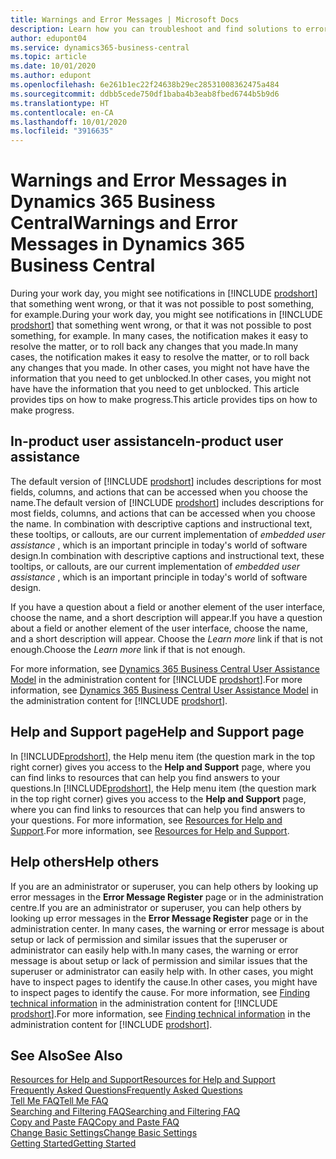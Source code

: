```yaml
---
title: Warnings and Error Messages | Microsoft Docs
description: Learn how you can troubleshoot and find solutions to error messages when you work in Business Central.
author: edupont04
ms.service: dynamics365-business-central
ms.topic: article
ms.date: 10/01/2020
ms.author: edupont
ms.openlocfilehash: 6e261b1ec22f24638b29ec28531008362475a484
ms.sourcegitcommit: ddbb5cede750df1baba4b3eab8fbed6744b5b9d6
ms.translationtype: HT
ms.contentlocale: en-CA
ms.lasthandoff: 10/01/2020
ms.locfileid: "3916635"
---
```

# <a name="warnings-and-error-messages-in-dynamics-365-business-central"></a><span data-ttu-id="62d2c-103">Warnings and Error Messages in Dynamics 365 Business Central</span><span class="sxs-lookup"><span data-stu-id="62d2c-103">Warnings and Error Messages in Dynamics 365 Business Central</span></span>

<span data-ttu-id="62d2c-104">During your work day, you might see notifications in [!INCLUDE [prodshort](includes/prodshort.md)] that something went wrong, or that it was not possible to post something, for example.</span><span class="sxs-lookup"><span data-stu-id="62d2c-104">During your work day, you might see notifications in [!INCLUDE [prodshort](includes/prodshort.md)] that something went wrong, or that it was not possible to post something, for example.</span></span> <span data-ttu-id="62d2c-105">In many cases, the notification makes it easy to resolve the matter, or to roll back any changes that you made.</span><span class="sxs-lookup"><span data-stu-id="62d2c-105">In many cases, the notification makes it easy to resolve the matter, or to roll back any changes that you made.</span></span> <span data-ttu-id="62d2c-106">In other cases, you might not have have the information that you need to get unblocked.</span><span class="sxs-lookup"><span data-stu-id="62d2c-106">In other cases, you might not have have the information that you need to get unblocked.</span></span> <span data-ttu-id="62d2c-107">This article provides tips on how to make progress.</span><span class="sxs-lookup"><span data-stu-id="62d2c-107">This article provides tips on how to make progress.</span></span>  

## <a name="in-product-user-assistance"></a><span data-ttu-id="62d2c-108">In-product user assistance</span><span class="sxs-lookup"><span data-stu-id="62d2c-108">In-product user assistance</span></span>

<span data-ttu-id="62d2c-109">The default version of [!INCLUDE [prodshort](includes/prodshort.md)] includes descriptions for most fields, columns, and actions that can be accessed when you choose the name.</span><span class="sxs-lookup"><span data-stu-id="62d2c-109">The default version of [!INCLUDE [prodshort](includes/prodshort.md)] includes descriptions for most fields, columns, and actions that can be accessed when you choose the name.</span></span> <span data-ttu-id="62d2c-110">In combination with descriptive captions and instructional text, these tooltips, or callouts, are our current implementation of *embedded user assistance* , which is an important principle in today's world of software design.</span><span class="sxs-lookup"><span data-stu-id="62d2c-110">In combination with descriptive captions and instructional text, these tooltips, or callouts, are our current implementation of *embedded user assistance* , which is an important principle in today's world of software design.</span></span>  

<span data-ttu-id="62d2c-111">If you have a question about a field or another element of the user interface, choose the name, and a short description will appear.</span><span class="sxs-lookup"><span data-stu-id="62d2c-111">If you have a question about a field or another element of the user interface, choose the name, and a short description will appear.</span></span> <span data-ttu-id="62d2c-112">Choose the *Learn more* link if that is not enough.</span><span class="sxs-lookup"><span data-stu-id="62d2c-112">Choose the *Learn more* link if that is not enough.</span></span>  

<span data-ttu-id="62d2c-113">For more information, see [Dynamics 365 Business Central User Assistance Model](/dynamics365/business-central/dev-itpro/user-assistance) in the administration content for [!INCLUDE [prodshort](includes/prodshort.md)].</span><span class="sxs-lookup"><span data-stu-id="62d2c-113">For more information, see [Dynamics 365 Business Central User Assistance Model](/dynamics365/business-central/dev-itpro/user-assistance) in the administration content for [!INCLUDE [prodshort](includes/prodshort.md)].</span></span>  

## <a name="help-and-support-page"></a><span data-ttu-id="62d2c-114">Help and Support page</span><span class="sxs-lookup"><span data-stu-id="62d2c-114">Help and Support page</span></span>

<span data-ttu-id="62d2c-115">In [!INCLUDE[prodshort](includes/prodshort.md)], the Help menu item (the question mark in the top right corner) gives you access to the **Help and Support** page, where you can find links to resources that can help you find answers to your questions.</span><span class="sxs-lookup"><span data-stu-id="62d2c-115">In [!INCLUDE[prodshort](includes/prodshort.md)], the Help menu item (the question mark in the top right corner) gives you access to the **Help and Support** page, where you can find links to resources that can help you find answers to your questions.</span></span> <span data-ttu-id="62d2c-116">For more information, see [Resources for Help and Support](product-help-and-support.md).</span><span class="sxs-lookup"><span data-stu-id="62d2c-116">For more information, see [Resources for Help and Support](product-help-and-support.md).</span></span>  

## <a name="help-others"></a><span data-ttu-id="62d2c-117">Help others</span><span class="sxs-lookup"><span data-stu-id="62d2c-117">Help others</span></span>

<span data-ttu-id="62d2c-118">If you are an administrator or superuser, you can help others by looking up error messages in the **Error Message Register** page or in the administration centre.</span><span class="sxs-lookup"><span data-stu-id="62d2c-118">If you are an administrator or superuser, you can help others by looking up error messages in the **Error Message Register** page or in the administration center.</span></span> <span data-ttu-id="62d2c-119">In many cases, the warning or error message is about setup or lack of permission and similar issues that the superuser or administrator can easily help with.</span><span class="sxs-lookup"><span data-stu-id="62d2c-119">In many cases, the warning or error message is about setup or lack of permission and similar issues that the superuser or administrator can easily help with.</span></span> <span data-ttu-id="62d2c-120">In other cases, you might have to inspect pages to identify the cause.</span><span class="sxs-lookup"><span data-stu-id="62d2c-120">In other cases, you might have to inspect pages to identify the cause.</span></span> <span data-ttu-id="62d2c-121">For more information, see [Finding technical information](/dynamics365/business-central/dev-itpro/administration/manage-technical-support#finding-technical-information) in the administration content for [!INCLUDE [prodshort](includes/prodshort.md)].</span><span class="sxs-lookup"><span data-stu-id="62d2c-121">For more information, see [Finding technical information](/dynamics365/business-central/dev-itpro/administration/manage-technical-support#finding-technical-information) in the administration content for [!INCLUDE [prodshort](includes/prodshort.md)].</span></span>  

## <a name="see-also"></a><span data-ttu-id="62d2c-122">See Also</span><span class="sxs-lookup"><span data-stu-id="62d2c-122">See Also</span></span>

[<span data-ttu-id="62d2c-123">Resources for Help and Support</span><span class="sxs-lookup"><span data-stu-id="62d2c-123">Resources for Help and Support</span></span>](product-help-and-support.md)  
[<span data-ttu-id="62d2c-124">Frequently Asked Questions</span><span class="sxs-lookup"><span data-stu-id="62d2c-124">Frequently Asked Questions</span></span>](across-faq.md)  
[<span data-ttu-id="62d2c-125">Tell Me FAQ</span><span class="sxs-lookup"><span data-stu-id="62d2c-125">Tell Me FAQ</span></span>](ui-search-faq.md)  
[<span data-ttu-id="62d2c-126">Searching and Filtering FAQ</span><span class="sxs-lookup"><span data-stu-id="62d2c-126">Searching and Filtering FAQ</span></span>](ui-search-filter-faq.md)  
[<span data-ttu-id="62d2c-127">Copy and Paste FAQ</span><span class="sxs-lookup"><span data-stu-id="62d2c-127">Copy and Paste FAQ</span></span>](ui-copy-paste.md)  
[<span data-ttu-id="62d2c-128">Change Basic Settings</span><span class="sxs-lookup"><span data-stu-id="62d2c-128">Change Basic Settings</span></span>](ui-change-basic-settings.md)  
[<span data-ttu-id="62d2c-129">Getting Started</span><span class="sxs-lookup"><span data-stu-id="62d2c-129">Getting Started</span></span>](product-get-started.md)  
